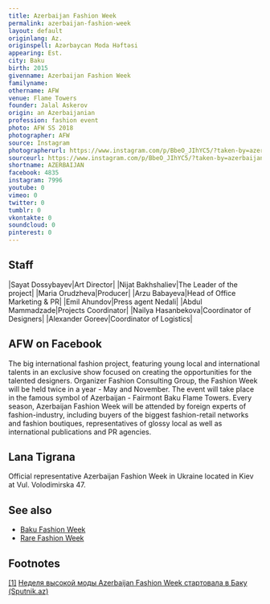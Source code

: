 ```yaml
---
title: Azerbaijan Fashion Week
permalink: azerbaijan-fashion-week
layout: default
originlang: Az.
originspell: Azərbaycan Moda Həftəsi
appearing: Est.
city: Baku
birth: 2015
givenname: Azerbaijan Fashion Week
familyname:
othername: AFW
venue: Flame Towers
founder: Jalal Askerov
origin: an Azerbaijanian
profession: fashion event
photo: AFW SS 2018
photographer: AFW
source: Instagram
photographerurl: https://www.instagram.com/p/BbeO_JIhYC5/?taken-by=azerbaijanfashionweek
sourceurl: https://www.instagram.com/p/BbeO_JIhYC5/?taken-by=azerbaijanfashionweek
shortname: AZERBAIJAN
facebook: 4835
instagram: 7996
youtube: 0
vimeo: 0
twitter: 0
tumblr: 0
vkontakte: 0
soundcloud: 0
pinterest: 0
---
```


## Staff

|Sayat Dossybayev|Art Director|
|Nijat Bakhshaliev|The Leader of the project|
|Maria Orudzheva|Producer|
|Arzu Babayeva|Head of Office Marketing & PR|
|Emil Ahundov|Press agent Nedali|
|Abdul Mammadzade|Projects Coordinator|
|Nailya Hasanbekova|Coordinator of Designers|
|Alexander Goreev|Coordinator of Logistics|

## AFW on Facebook

The big international fashion project, featuring young local and international talents in an exclusive show focused on creating the opportunities for the talented designers. Organizer Fashion Consulting Group, the Fashion Week will be held twice in a year - May and November. The event will take place in the famous symbol of Azerbaijan - Fairmont Baku Flame Towers.
Every season, Azerbaijan Fashion Week will be attended by foreign experts of fashion-industry, including buyers of the biggest fashion-retail networks and fashion boutiques, representatives of glossy local as well as international publications and PR agencies.

## Lana Tigrana

Official representative Azerbaijan Fashion Week in Ukraine located in Kiev at Vul. Volodimirska 47.

## See also

+ [Baku Fashion Week](index)
+ [Rare Fashion Week](index)

## Footnotes

[[1]](#a1) <span id="f1"></span> [Неделя высокой моды Azerbaijan Fashion Week стартовала в Баку (Sputnik.az)](https://ru.sputnik.az/photo/20180518/415389130/azerbaijan-fashion-week-nedelja-mody-foto.html)
